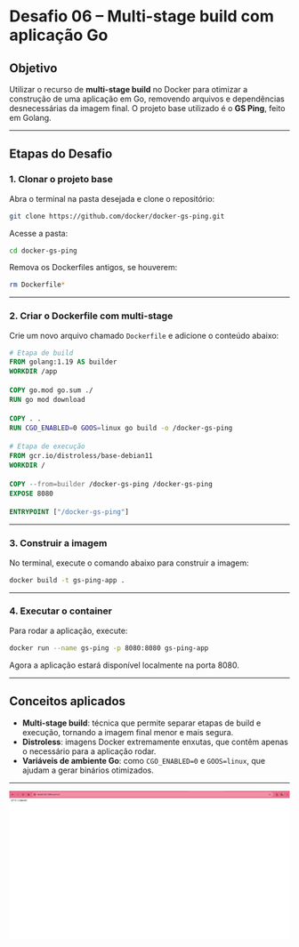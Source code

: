 # Desafio 06 – Multi-stage build com aplicação Go

## Objetivo

Utilizar o recurso de **multi-stage build** no Docker para otimizar a construção de uma aplicação em Go, removendo arquivos e dependências desnecessárias da imagem final. O projeto base utilizado é o **GS Ping**, feito em Golang.

---

## Etapas do Desafio

### 1. Clonar o projeto base

Abra o terminal na pasta desejada e clone o repositório:

```bash
git clone https://github.com/docker/docker-gs-ping.git
````

Acesse a pasta:

```bash
cd docker-gs-ping
```

Remova os Dockerfiles antigos, se houverem:

```bash
rm Dockerfile*
```

---

### 2. Criar o Dockerfile com multi-stage

Crie um novo arquivo chamado `Dockerfile` e adicione o conteúdo abaixo:

```dockerfile
# Etapa de build
FROM golang:1.19 AS builder
WORKDIR /app

COPY go.mod go.sum ./
RUN go mod download

COPY . .
RUN CGO_ENABLED=0 GOOS=linux go build -o /docker-gs-ping

# Etapa de execução
FROM gcr.io/distroless/base-debian11
WORKDIR /

COPY --from=builder /docker-gs-ping /docker-gs-ping
EXPOSE 8080

ENTRYPOINT ["/docker-gs-ping"]
```

---

### 3. Construir a imagem

No terminal, execute o comando abaixo para construir a imagem:

```bash
docker build -t gs-ping-app .
```

---

### 4. Executar o container

Para rodar a aplicação, execute:

```bash
docker run --name gs-ping -p 8080:8080 gs-ping-app
```

Agora a aplicação estará disponível localmente na porta 8080.

---

## Conceitos aplicados

* **Multi-stage build**: técnica que permite separar etapas de build e execução, tornando a imagem final menor e mais segura.
* **Distroless**: imagens Docker extremamente enxutas, que contêm apenas o necessário para a aplicação rodar.
* **Variáveis de ambiente Go**: como `CGO_ENABLED=0` e `GOOS=linux`, que ajudam a gerar binários otimizados.

---

![visão geral](./imagem_exe07.png)
